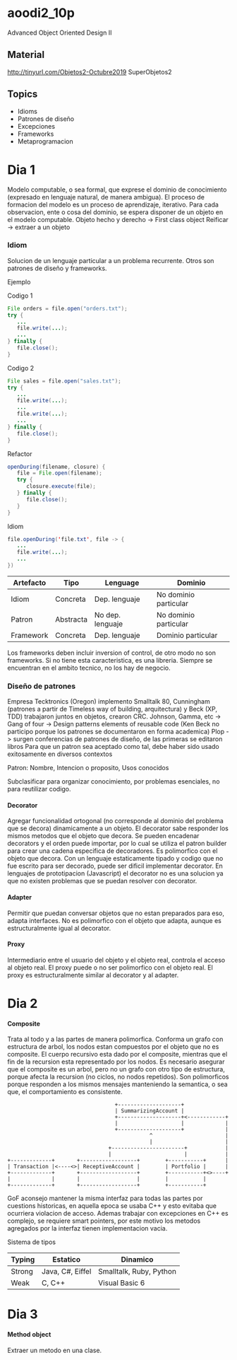 # aoodi2_10p
Advanced Object Oriented Design II

## Material
http://tinyurl.com/Objetos2-Octubre2019
SuperObjetos2

## Topics
- Idioms
- Patrones de diseño
- Excepciones
- Frameworks
- Metaprogramacion

Dia 1
=====

Modelo computable, o sea formal, que exprese el dominio de conocimiento (expresado en lenguaje natural, de manera ambigua).
El proceso de formacion del modelo es un proceso de aprendizaje, iterativo.
Para cada observacion, ente o cosa del dominio, se espera disponer de un objeto en el modelo computable.
Objeto hecho y derecho -> First class object
Reificar -> extraer a un objeto

### Idiom
Solucion de un lenguaje particular a un problema recurrente. Otros son patrones de diseño y frameworks.

Ejemplo

Codigo 1
```java
File orders = file.open("orders.txt");
try {
   ...
   file.write(...);
   ...
} finally {
   file.close();
}
```

Codigo 2
```java
File sales = file.open("sales.txt");
try {
   ...
   file.write(...);
   ...
   file.write(...);
   ...
} finally {
   file.close();
}
```

Refactor
```java
openDuring(filename, closure) {
   file = File.open(filename);
   try {
      closure.execute(file);
   } finally {
      file.close();
   }
}
```

Idiom
```java
file.openDuring('file.txt', file -> {
   ...
   file.write(...);
   ...
})
```

| Artefacto | Tipo      | Lenguage         | Dominio               |
|-----------|-----------|------------------|-----------------------|
| Idiom     | Concreta  | Dep. lenguaje    | No dominio particular |
| Patron    | Abstracta | No dep. lenguaje | No dominio particular |
| Framework | Concreta  | Dep. lenguaje    | Dominio particular    |

Los frameworks deben incluir inversion of control, de otro modo no son frameworks. Si no tiene esta caracteristica, es una libreria. Siempre se encuentran en el ambito tecnico, no los hay de negocio.

### Diseño de patrones
Empresa Tecktronics (Oregon) implemento Smalltalk 80, Cunningham (patrones a partir de Timeless way of building, arquitectura) y Beck (XP, TDD) trabajaron juntos en objetos, crearon CRC.
Johnson, Gamma, etc -> Gang of four -> Design patterns elements of reusable code (Ken Beck no participo porque los patrones se documentaron en forma academica)
Plop -> surgen conferencias de patrones de diseño, de las primeras se editaron libros
Para que un patron sea aceptado como tal, debe haber sido usado exitosamente en diversos contextos

Patron: Nombre, Intencion o proposito, Usos conocidos

Subclasificar para organizar conocimiento, por problemas esenciales, no para reutilizar codigo.

#### Decorator
Agregar funcionalidad ortogonal (no corresponde al dominio del problema que se decora) dinamicamente a un objeto. El decorator sabe responder los mismos metodos que el objeto que decora. Se pueden encadenar decorators y el orden puede importar, por lo cual se utiliza el patron builder para crear una cadena especifica de decoradores. Es polimorfico con el objeto que decora.
Con un lenguaje estaticamente tipado y codigo que no fue escrito para ser decorado, puede ser dificil implementar decorator.
En lenguajes de prototipacion (Javascript) el decorator no es una solucion ya que no existen problemas que se puedan resolver con decorator.

#### Adapter
Permitir que puedan conversar objetos que no estan preparados para eso, adapta interfaces.
No es polimorfico con el objeto que adapta, aunque es estructuralmente igual al decorator.

#### Proxy
Intermediario entre el usuario del objeto y el objeto real, controla el acceso al objeto real.
El proxy puede o no ser polimorfico con el objeto real.
El proxy es estructuralmente similar al decorator y al adapter.

Dia 2
=====

#### Composite
Trata al todo y a las partes de manera polimorfica. 
Conforma un grafo con estructura de arbol, los nodos estan compuestos por el objeto que no es composite.
El cuerpo recursivo esta dado por el composite, mientras que el fin de la recursion esta representado por los nodos.
Es necesario asegurar que el composite es un arbol, pero no un grafo con otro tipo de estructura, porque afecta la recursion (no ciclos, no nodos repetidos).
Son polimorficos porque responden a los mismos mensajes manteniendo la semantica, o sea que, el comportamiento es consistente.

                                      +--------------------+
                                      | SummarizingAccount |
                                      +--------------------+<------------+
                                      |                    |             |
                                      +--------------------+             |
                                                 ^                       |
                                                 |                       |
                                    +-----------------------+            |
                                    |                       |            |
    +-------------+       +------------------+        +-----------+      |
    | Transaction |<----<>| ReceptiveAccount |        | Portfolio |      |
    +-------------+       +------------------+        +-----------+<>----+
    |             |       |                  |        |           |
    +-------------+       +------------------+        +-----------+

GoF aconsejo mantener la misma interfaz para todas las partes por cuestions historicas, en aquella epoca se usaba C++ y esto evitaba que ocurriera violacion de acceso. Ademas trabajar con excepciones en C++ es complejo, se requiere smart pointers, por este motivo los metodos agregados por la interfaz tienen implementacion vacia. 

Sistema de tipos

| Typing | Estatico         | Dinamico                |
|--------|------------------|-------------------------|
| Strong | Java, C#, Eiffel | Smalltalk, Ruby, Python |
| Weak   | C, C++           | Visual Basic 6          |


Dia 3
=====

#### Method object
Extraer un metodo en una clase.
